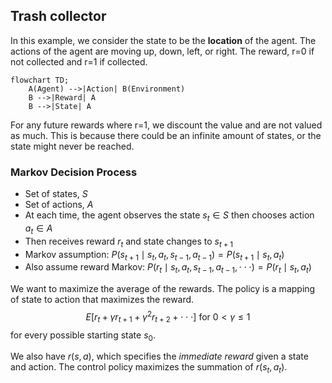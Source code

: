 ## Trash collector
In this example, we consider the state to be the **location** of the agent.
The actions of the agent are moving up, down, left, or right.
The reward, r=0 if not collected and r=1 if collected.

```mermaid
flowchart TD;
	A(Agent) -->|Action| B(Environment)
	B -->|Reward| A
	B -->|State| A
```

For any future rewards where r=1, we discount the value and are not valued as much. This is because there could be an infinite amount of states, or the state might never be reached.

### Markov Decision Process
- Set of states, $S$
- Set of actions, $A$
- At each time, the agent observes the state $s_t \in S$ then chooses action $a_t \in A$
- Then receives reward $r_t$ and state changes to $s_{t+1}$
- Markov assumption: $P(s_{t+1} \mid s_t, a_t, s_{t-1}, a_{t-1}) = P(s_{t+1} \mid s_t, a_t)$
- Also assume reward Markov: $P(r_t \mid s_t, a_t, s_{t-1}, a_{t-1}, \cdot\cdot\cdot) = P(r_t \mid s_t, a_t)$

We want to maximize the average of the rewards. The policy is a mapping of state to action that maximizes the reward.
$$E[r_t + \gamma r_{t+1} + \gamma^2 r_{t+2} + \cdot\cdot\cdot] \text{ for } 0 \lt \gamma \le 1$$
for every possible starting state $s_0$.

We also have $r(s, a)$, which specifies the *immediate reward* given a state and action. The control policy maximizes the summation of $r(s_t,a_t)$.